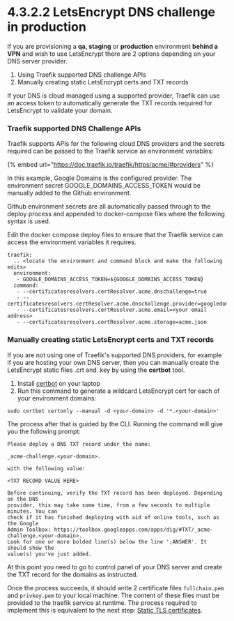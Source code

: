 # 4.3.2.2 LetsEncrypt DNS challenge in production

If you are provisioning a **qa, staging** or **production** environment **behind a VPN** and wish to use LetsEncrypt there are 2 options depending on your DNS server provider. &#x20;

1. Using Traefik supported DNS challenge APIs
2. Manually creating static LetsEncrypt certs and TXT records

If your DNS is cloud managed using a supported provider, Traefik can use an access token to automatically generate the TXT records required for LetsEncrypt to validate your domain.

### Traefik supported DNS Challenge APIs

Traefik supports APIs for the following cloud DNS providers and the secrets required can be passed to the Traefik service as environment variables:

{% embed url="https://doc.traefik.io/traefik/https/acme/#providers" %}

In this example, Google Domains is the configured provider.  The environment secret GOOGLE\_DOMAINS\_ACCESS\_TOKEN would be manually added to the Github environment.

Github environment secrets are all automatically passed through to the deploy process and appended to docker-compose files where the following syntax is used. &#x20;

Edit the docker compose deploy files to ensure that the Traefik service can access the environment variables it requires.

```
traefik:
  .. <locate the environment and command block and make the following edits>
  environment:
   - GOOGLE_DOMAINS_ACCESS_TOKEN=${GOOGLE_DOMAINS_ACCESS_TOKEN}
  command:
   - --certificatesresolvers.certResolver.acme.dnschallenge=true
   - --certificatesresolvers.certResolver.acme.dnschallenge.provider=googledomains
   - --certificatesresolvers.certResolver.acme.email=<your email address>
   - --certificatesresolvers.certResolver.acme.storage=acme.json
```



### Manually creating static LetsEncrypt certs and TXT records

If you are not using one of Traefik's supported DNS providers, for example if you are hosting your own DNS server, then you can manually create the LetsEncrypt static files .crt and .key by using the **certbot** tool.

1. Install [certbot](https://certbot.eff.org/instructions) on your laptop
2. Run this command to generate a wildcard LetsEncrypt cert for each of your environment domains:

```
sudo certbot certonly --manual -d <your-domain> -d '*.<your-domain>'
```

The process after that is guided by the CLI. Running the command will give you the following prompt:

```
Please deploy a DNS TXT record under the name:

_acme-challenge.<your-domain>.

with the following value:

<TXT RECORD VALUE HERE>

Before continuing, verify the TXT record has been deployed. Depending on the DNS
provider, this may take some time, from a few seconds to multiple minutes. You can
check if it has finished deploying with aid of online tools, such as the Google
Admin Toolbox: https://toolbox.googleapps.com/apps/dig/#TXT/_acme-challenge.<your-domain>.
Look for one or more bolded line(s) below the line ';ANSWER'. It should show the
value(s) you've just added.
```

At this point you need to go to control panel of your DNS server and create the TXT record for the domains as instructed.

Once the process succeeds, it should write 2 certificate files `fullchain.pem` and `privkey.pem` to your local machine.  The content of these files must be provided to the traefik service at runtime.  The process required to implement this is equivalent to the next step: [Static TLS certificates](4.3.2.3-static-tls-certificates.md).

